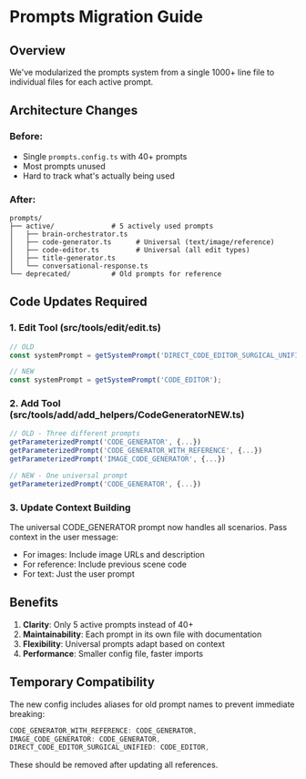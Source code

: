 # Prompts Migration Guide

## Overview
We've modularized the prompts system from a single 1000+ line file to individual files for each active prompt.

## Architecture Changes

### Before:
- Single `prompts.config.ts` with 40+ prompts
- Most prompts unused
- Hard to track what's actually being used

### After:
```
prompts/
├── active/              # 5 actively used prompts
│   ├── brain-orchestrator.ts
│   ├── code-generator.ts      # Universal (text/image/reference)
│   ├── code-editor.ts         # Universal (all edit types)
│   ├── title-generator.ts
│   └── conversational-response.ts
└── deprecated/          # Old prompts for reference
```

## Code Updates Required

### 1. Edit Tool (src/tools/edit/edit.ts)
```typescript
// OLD
const systemPrompt = getSystemPrompt('DIRECT_CODE_EDITOR_SURGICAL_UNIFIED');

// NEW
const systemPrompt = getSystemPrompt('CODE_EDITOR');
```

### 2. Add Tool (src/tools/add/add_helpers/CodeGeneratorNEW.ts)
```typescript
// OLD - Three different prompts
getParameterizedPrompt('CODE_GENERATOR', {...})
getParameterizedPrompt('CODE_GENERATOR_WITH_REFERENCE', {...})
getParameterizedPrompt('IMAGE_CODE_GENERATOR', {...})

// NEW - One universal prompt
getParameterizedPrompt('CODE_GENERATOR', {...})
```

### 3. Update Context Building
The universal CODE_GENERATOR prompt now handles all scenarios. Pass context in the user message:
- For images: Include image URLs and description
- For reference: Include previous scene code
- For text: Just the user prompt

## Benefits

1. **Clarity**: Only 5 active prompts instead of 40+
2. **Maintainability**: Each prompt in its own file with documentation
3. **Flexibility**: Universal prompts adapt based on context
4. **Performance**: Smaller config file, faster imports

## Temporary Compatibility

The new config includes aliases for old prompt names to prevent immediate breaking:
```typescript
CODE_GENERATOR_WITH_REFERENCE: CODE_GENERATOR,
IMAGE_CODE_GENERATOR: CODE_GENERATOR,
DIRECT_CODE_EDITOR_SURGICAL_UNIFIED: CODE_EDITOR,
```

These should be removed after updating all references.
